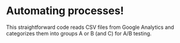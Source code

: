 # Automating processes!
This straightforward code reads CSV files from Google Analytics and categorizes them into groups A or B (and C) for A/B testing.






